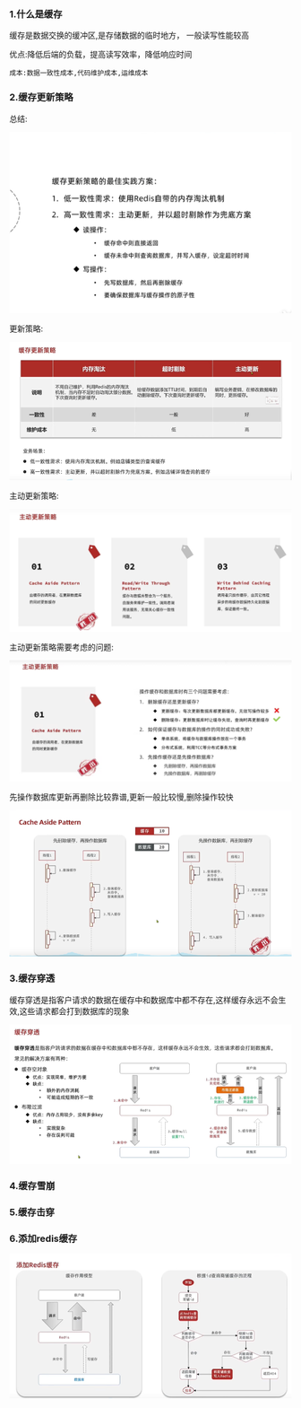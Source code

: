 ### 1.什么是缓存
缓存是数据交换的缓冲区,是存储数据的临时地方，
一般读写性能较高

优点:降低后端的负载，提高读写效率，降低响应时间

`成本:数据一致性成本,代码维护成本,运维成本`

### 2.缓存更新策略
总结:

![avatar](01.cache-update-policy.jpg)



更新策略:

![avatar](03.cache-update-policy.jpg)



主动更新策略:

![avatar](04.cache-update-policy.jpg)


主动更新策略需要考虑的问题:

![avatar](05.cache-update-policy.jpg)


先操作数据库更新再删除比较靠谱,更新一般比较慢,删除操作较快

![avatar](06.cache-update-policy.jpg)


### 3.缓存穿透
缓存穿透是指客户请求的数据在缓存中和数据库中都不存在,这样缓存永远不会生效,这些请求都会打到数据库的现象

![avatar](07.cache-penetration.jpg)

### 4.缓存雪崩


### 5.缓存击穿


### 6.添加redis缓存

![avatar](02.cache-redis-idea.jpg)



